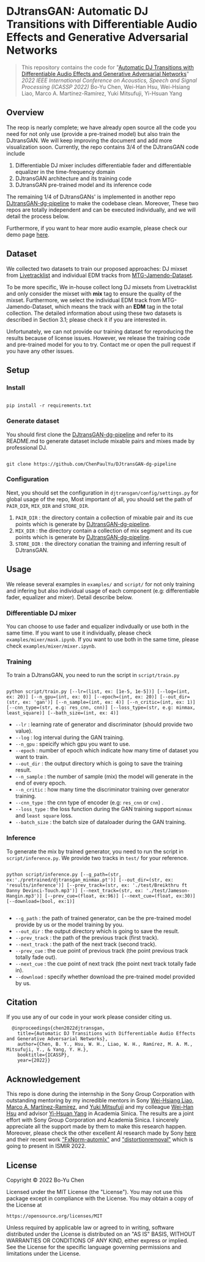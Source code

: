 # DJtransGAN: Automatic DJ Transitions with Differentiable Audio Effects and Generative Adversarial Networks

> This repository contains the code for "[Automatic DJ Transitions with Differentiable Audio Effects and Generative Adversarial Networks](https://arxiv.org/abs/2110.06525)"
> *2022 IEEE International Conference on Acoustics, Speech and Signal Processing (ICASSP 2022)*
> Bo-Yu Chen, Wei-Han Hsu, Wei-Hsiang Liao, Marco A. Martínez-Ramírez, Yuki Mitsufuji, Yi-Hsuan Yang

## Overview


The reop is nearly complete; we have already open source all the code you need for not only use (provide a pre-trained model) but also train the DJtransGAN. We will keep improving the document and add more visualization soon. Currently, the repo contains 3/4 of the DJtransGAN code include

1. Differentiable DJ mixer includes differentiable fader and differentiable equalizer in the time-frequency domain 
2. DJtransGAN architecture and its training code 
3. DJtransGAN pre-trained model and its inference code

The remaining 1/4 of DJtransGANs' is implemented in another repo [DJtransGAN-dg-pipeline](https://github.com/ChenPaulYu/DJtransGAN-dg-pipeline) to make the codebase clean. Moreover, These two repos are totally independent and can be executed individually, and we will detail the process below.


Furthermore, if you want to hear more audio example, please check our demo page [here](https://paulyuchen.com/djtransgan-icassp2022/).


## Dataset

We collected two datasets to train our proposed approaches: DJ mixset from [Livetracklist](https://www.livetracklist.com/) and individual EDM tracks from [MTG-Jamendo-Dataset](https://github.com/MTG/mtg-jamendo-dataset). 

To be more specific, We in-house collect long DJ mixsets from Livetracklist and only consider the mixset with **mix** tag to ensure the quality of the mixset. Furthermore, we select the individual EDM track from MTG-Jamendo-Dataset, which means the track with an **EDM** tag in the total collection. The detailed information about using these two datasets is described in Section 3.1; please check it if you are interested in. 

Unfortunately, we can not provide our training dataset for reproducing the results because of license issues. However, we release the training code and pre-trained model for you to try. Contact me or open the pull request if you have any other issues. 


## Setup 

### Install 
```

pip install -r requirements.txt

```

### Generate dataset
You should first clone the [DJtransGAN-dg-pipeline](https://github.com/ChenPaulYu/DJtransGAN-dg-pipeline) and refer to its README.md to generate dataset include mixable  pairs and mixes made by professional DJ. 

```

git clone https://github.com/ChenPaulYu/DJtransGAN-dg-pipeline

```

### Configuration
Next, you should set the configuration in `djtransgan/config/settings.py`  for global usage of the repo, Most important of all, you should set the path of `PAIR_DIR`, `MIX_DIR` and  `STORE_DIR`.

1. `PAIR_DIR` : the directory contain a collection of mixable pair and its cue points which is generate by [DJtransGAN-dg-pipeline](https://github.com/ChenPaulYu/DJtransGAN-dg-pipeline).
2. `MIX_DIR` : the directory contain a collection of mix segment and its cue points which is generate by [DJtransGAN-dg-pipeline](https://github.com/ChenPaulYu/DJtransGAN-dg-pipeline).
3. `STORE_DIR` : the directory conatian the training and inferring result of DJtransGAN.



## Usage 

We release several examples in `examples/` and `script/` for  not only training and infering but also individual usage of each component (e.g: differentiable fader, equalizer and mixer).  Detail describe below. 

### Differentiable DJ mixer
You can choose to use fader and equalizer indivdually or use both in the same time. If you want to use it individually, please check `examples/mixer/mask.ipynb`. If you want to use both in the same time, please check `examples/mixer/mixer.ipynb`.

### Training

To train a DJtransGAN, you  need to run the script in `script/train.py`

```
  
python script/train.py [--lr=(list, ex: [1e-5, 1e-5])] [--log=(int, ex: 20)] [--n_gpu=(int, ex: 0)] [--epoch=(int, ex: 20)] [--out_dir=(str, ex: 'gan')] [--n_sample=(int, ex: 4)] [--n_critic=(int, ex: 1)] [--cnn_type=(str, e.g: res_cnn, cnn)] [--loss_type=(str, e.g: minmax, least_square)] [--bath_size=(int, ex: 4)]

```

- `--lr` :  learning rate of generator and discriminator (should provide two value). 
- `--log` :  log interval during the GAN training. 
- `--n_gpu` : speicify which gpu you want to use.
- `--epoch` :  number of epoch which indicate how many time of dataset you want to train. 
-  `--out_dir` : the output directory which is going to save the training result. 
- `--n_sample` : the number of sample (mix) the model will generate in the end of every epoch. 
- `--n_critic` :   how many time the discriminator training over generator training. 
-  `--cnn_type` :  the cnn type of encoder (e.g: `res_cnn` or `cnn`) .  
- `--loss_type` :  the loss function during the GAN training support `minmax`  and `least square` loss. 
- `--batch_size` :  the batch size of dataloader during the GAN training.


### Inference 
To generate the mix by trained generator, you need to run the script in `script/inference.py`. We provide two tracks in `test/` for your reference.

```
  
python script/inference.py [--g_path=(str, ex:'./pretrained/djtransgan_minmax.pt')] [--out_dir=(str, ex: 'results/inference')] [--prev_track=(str, ex: './test/Breikthru ft Danny Devinci-Touch.mp3')] [--next_track=(str, ex: './test/Jameson-Hangin.mp3')] [--prev_cue=(float, ex:96)] [--next_cue=(float, ex:30)] [--download=(bool, ex:1)]


```

- `--g_path` :  the path of trained generator, can be the pre-trained model provide by us or the model training by you.  
- `--out_dir` : the output directory which is going to save the result. 
- `--prev_track` : the path of the previous track (first track). 
- `--next_track` : the path of the next track (second track).  
-  `--prev_cue` :  the cue point of previous track (the point previous track totally fade out).  
- `--next_cue` :   the cue point of next track (the point next track totally fade in).  
- `--download` :   specify whether download the pre-trained model provided by us. 





## Citation

If you use any of our code in your work please consider citing us.

```
  @inproceedings{chen2022djtransgan,
    title={Automatic DJ Transitions with Differentiable Audio Effects and Generative Adversarial Networks},
    author={Chen, B. Y., Hsu, W. H., Liao, W. H., Ramírez, M. A. M., Mitsufuji, Y., & Yang, Y. H.},
    booktitle={ICASSP},
    year={2022}}
```

## Acknowledgement

This repo is done during the internship in the Sony Group Corporation with outstanding mentoring by my incredible mentors in Sony [Wei-Hsiang Liao](https://jp.linkedin.com/in/wei-hsiang-liao-66283154), [Marco A. Martínez-Ramírez](https://m-marco.com/), and [Yuki Mitsufuji](https://www.yukimitsufuji.com/) and my colleague [Wei-Han Hsu](https://github.com/ddman1101) and advisor [Yi-Hsuan Yang](https://www.citi.sinica.edu.tw/pages/yang/) in Academia  Sinica. The results are a joint effort with Sony Group Corporation and  Academia  Sinica. I sincerely appreciate all the support made by them to make this research happen. Moreover, please check the other excellent AI research made by Sony [here](https://github.com/sony/ai-research-code) and their recent work ["FxNorm-automix"](https://marco-martinez-sony.github.io/FxNorm-automix/) and ["distortionremoval"](https://joimort.github.io/distortionremoval/) which is going to present in ISMIR 2022.



## License
Copyright © 2022 Bo-Yu Chen

Licensed under the MIT License (the "License"). You may not use this
package except in compliance with the License. You may obtain a copy of the
License at

    https://opensource.org/licenses/MIT

Unless required by applicable law or agreed to in writing, software
distributed under the License is distributed on an "AS IS" BASIS,
WITHOUT WARRANTIES OR CONDITIONS OF ANY KIND, either express or implied.
See the License for the specific language governing permissions and
limitations under the License.
